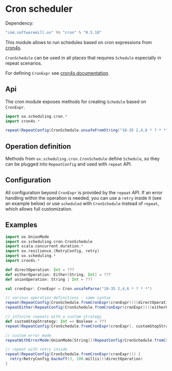 # Cron scheduler

Dependency:

```scala
"com.softwaremill.ox" %% "cron" % "0.5.10"
```

This module allows to run schedules based on cron expressions from [cron4s](https://github.com/alonsodomin/cron4s).

`CronSchedule` can be used in all places that requires `Schedule` especially in repeat scenarios.

For defining `CronExpr` see [cron4s documentation](https://www.alonsodomin.me/cron4s/userguide/index.html).

## Api

The cron module exposes methods for creating `Schedule` based on `CronExpr`.

```scala
import ox.scheduling.cron.*
import cron4s.*

repeat(RepeatConfig(CronSchedule.unsafeFromString("10-35 2,4,6 * ? * *")))(operation)
```

## Operation definition

Methods from `ox.scheduling.cron.CronSchedule` define `Schedule`, so they can be plugged into `RepeatConfig` and used with `repeat` API.

## Configuration

All configuration beyond `CronExpr` is provided by the `repeat` API. If an error handling within the operation
is needed, you can use a `retry` inside it (see an example below) or use `scheduled` with `CronSchedule` instead of `repeat`, which allows
full customization.

## Examples

```scala
import ox.UnionMode
import ox.scheduling.cron.CronSchedule
import scala.concurrent.duration.*
import ox.resilience.{RetryConfig, retry}
import ox.scheduling.*
import cron4s.*

def directOperation: Int = ???
def eitherOperation: Either[String, Int] = ???
def unionOperation: String | Int = ???

val cronExpr: CronExpr = Cron.unsafeParse("10-35 2,4,6 * ? * *")

// various operation definitions - same syntax
repeat(RepeatConfig(CronSchedule.fromCronExpr(cronExpr)))(directOperation)
repeatEither(RepeatConfig(CronSchedule.fromCronExpr(cronExpr)))(eitherOperation)

// infinite repeats with a custom strategy
def customStopStrategy: Int => Boolean = ???
repeat(RepeatConfig(CronSchedule.fromCronExpr(cronExpr), customStopStrategy))(directOperation)

// custom error mode
repeatWithErrorMode(UnionMode[String])(RepeatConfig(CronSchedule.fromCronExpr(cronExpr)))(unionOperation)

// repeat with retry inside
repeat(RepeatConfig(CronSchedule.fromCronExpr(cronExpr))) {
  retry(RetryConfig.backoff(3, 100.millis))(directOperation)
}
```

